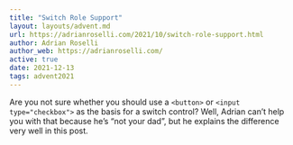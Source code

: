 ```yaml
---
title: "Switch Role Support"
layout: layouts/advent.md
url: https://adrianroselli.com/2021/10/switch-role-support.html
author: Adrian Roselli
author_web: https://adrianroselli.com/
active: true
date: 2021-12-13
tags: advent2021
---
```

Are you not sure whether you should use a `<button>` or `<input type="checkbox">` as the basis for a switch control? Well, Adrian can’t help you with that because he’s “not your dad”, but he explains the difference very well in this post.